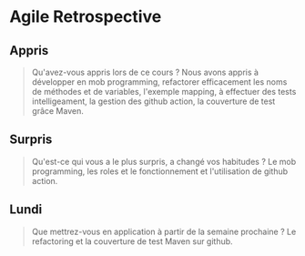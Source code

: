 # Agile Retrospective

## Appris 

> Qu'avez-vous appris lors de ce cours ?
Nous avons appris à développer en mob programming, refactorer efficacement les noms de méthodes et de variables, l'exemple mapping, à effectuer des tests intelligeament, la gestion des github action, la couverture de test grâce Maven.

## Surpris

> Qu'est-ce qui vous a le plus surpris, a changé vos habitudes ?
Le mob programming, les roles et le fonctionnement et l'utilisation de github action.

## Lundi

> Que mettrez-vous en application à partir de la semaine prochaine ? 
Le refactoring et la couverture de test Maven sur github.